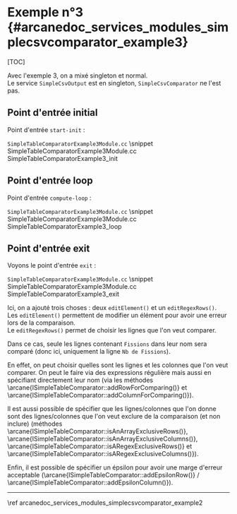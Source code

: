 # Exemple n°3 {#arcanedoc_services_modules_simplecsvcomparator_example3}

[TOC]

Avec l'exemple 3, on a mixé singleton et normal.  
Le service `SimpleCsvOutput` est en singleton, `SimpleCsvComparator` ne l'est pas.


## Point d'entrée initial

Point d'entrée `start-init` :

`SimpleTableComparatorExample3Module.cc`
\snippet SimpleTableComparatorExample3Module.cc SimpleTableComparatorExample3_init



## Point d'entrée loop

Point d'entrée `compute-loop` :

`SimpleTableComparatorExample3Module.cc`
\snippet SimpleTableComparatorExample3Module.cc SimpleTableComparatorExample3_loop


## Point d'entrée exit

Voyons le point d'entrée `exit` :

`SimpleTableComparatorExample3Module.cc`
\snippet SimpleTableComparatorExample3Module.cc SimpleTableComparatorExample3_exit

Ici, on a ajouté trois choses : deux `editElement()` et un `editRegexRows()`.  
Les `editElement()` permettent de modifier un élément pour avoir une erreur lors de la
comparaison.  
Le `editRegexRows()` permet de choisir les lignes que l'on veut comparer.

Dans ce cas, seule les lignes contenant `Fissions` dans leur nom sera comparé
(donc ici, uniquement la ligne `Nb de Fissions`).

En effet, on peut choisir quelles sont les lignes et les colonnes que l'on veut
comparer. On peut le faire via des expressions régulière mais aussi en spécifiant
directement leur nom (via les méthodes \arcane{ISimpleTableComparator::addRowForComparing()}
et \arcane{ISimpleTableComparator::addColumnForComparing()}).

Il est aussi possible de spécifier que les lignes/colonnes que l'on donne sont
des lignes/colonnes que l'on veut exclure de la comparaison (et non inclure) (méthodes
\arcane{ISimpleTableComparator::isAnArrayExclusiveRows()},
\arcane{ISimpleTableComparator::isAnArrayExclusiveColumns()},
\arcane{ISimpleTableComparator::isARegexExclusiveRows()} et
\arcane{ISimpleTableComparator::isARegexExclusiveColumns()}).

Enfin, il est possible de spécifier un épsilon pour avoir une marge d'erreur acceptable
(\arcane{ISimpleTableComparator::addEpsilonRow()} /
\arcane{ISimpleTableComparator::addEpsilonColumn()}).

____

<div class="section_buttons">
<span class="back_section_button">
\ref arcanedoc_services_modules_simplecsvcomparator_example2
</span>
<!-- <span class="next_section_button">
\ref arcanedoc_services_modules_simplecsvcomparator_example4
</span> -->
</div>
